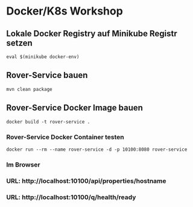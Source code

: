 # Docker/K8s Workshop
## Lokale Docker Registry auf Minikube Registr setzen
```
eval $(minikube docker-env)
```
## Rover-Service bauen
```
mvn clean package
```
## Rover-Service Docker Image bauen
```
docker build -t rover-service .
```

### Rover-Service Docker Container testen
```
docker run --rm --name rover-service -d -p 10100:8080 rover-service
```

### Im Browser
### URL: http://localhost:10100/api/properties/hostname
### URL: http://localhost:10100/q/health/ready